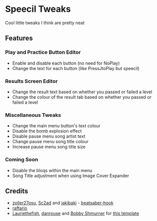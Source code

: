 # Speecil Tweaks

Cool little tweaks I think are pretty neat

## Features

### Play and Practice Button Editor
  - Enable and disable each button (no need for NoPlay)
  - Change the text for each button (like PressJtoPlay but speecil)
 
### Results Screen Editor
  - Change the result text based on whether you passed or failed a level
  - Change the colour of the result tab based on whether you passed or failed a level
  
### Miscellaneous Tweaks
  - Change the main menu button's text colour
  - Disable the bomb explosion effect
  - Disable pause menu song artist text
  - Change pause menu song title colour
  - Increase pause menu song title size

### Coming Soon
  - Disable the bloqs within the main menu
  - Song Title adjustment when using Image Cover Expander

## Credits

* [zoller27osu](https://github.com/zoller27osu), [Sc2ad](https://github.com/Sc2ad) and [jakibaki](https://github.com/jakibaki) - [beatsaber-hook](https://github.com/sc2ad/beatsaber-hook)
* [raftario](https://github.com/raftario)
* [Lauriethefish](https://github.com/Lauriethefish), [danrouse](https://github.com/danrouse) and [Bobby Shmurner](https://github.com/BobbyShmurner) for [this template](https://github.com/Lauriethefish/quest-mod-template)
